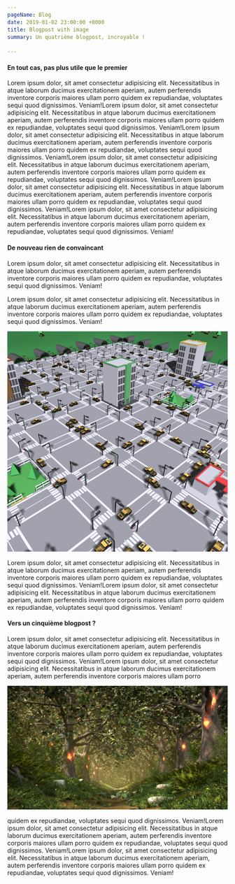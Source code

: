 ```yaml
---
pageName: Blog
date: 2019-01-02 23:00:00 +0000
title: Blogpost with image
summary: Un quatrième blogpost, incroyable !

---
```

#### En tout cas, pas plus utile que le premier

Lorem ipsum dolor, sit amet consectetur adipisicing elit. Necessitatibus in atque laborum ducimus exercitationem aperiam, autem perferendis inventore corporis maiores ullam porro quidem ex repudiandae, voluptates sequi quod dignissimos. Veniam!Lorem ipsum dolor, sit amet consectetur adipisicing elit. Necessitatibus in atque laborum ducimus exercitationem aperiam, autem perferendis inventore corporis maiores ullam porro quidem ex repudiandae, voluptates sequi quod dignissimos. Veniam!Lorem ipsum dolor, sit amet consectetur adipisicing elit. Necessitatibus in atque laborum ducimus exercitationem aperiam, autem perferendis inventore corporis maiores ullam porro quidem ex repudiandae, voluptates sequi quod dignissimos. Veniam!Lorem ipsum dolor, sit amet consectetur adipisicing elit. Necessitatibus in atque laborum ducimus exercitationem aperiam, autem perferendis inventore corporis maiores ullam porro quidem ex repudiandae, voluptates sequi quod dignissimos. Veniam!Lorem ipsum dolor, sit amet consectetur adipisicing elit. Necessitatibus in atque laborum ducimus exercitationem aperiam, autem perferendis inventore corporis maiores ullam porro quidem ex repudiandae, voluptates sequi quod dignissimos. Veniam!Lorem ipsum dolor, sit amet consectetur adipisicing elit. Necessitatibus in atque laborum ducimus exercitationem aperiam, autem perferendis inventore corporis maiores ullam porro quidem ex repudiandae, voluptates sequi quod dignissimos. Veniam!

#### De nouveau rien de convaincant

Lorem ipsum dolor, sit amet consectetur adipisicing elit. Necessitatibus in atque laborum ducimus exercitationem aperiam, autem perferendis inventore corporis maiores ullam porro quidem ex repudiandae, voluptates sequi quod dignissimos. Veniam!

Lorem ipsum dolor, sit amet consectetur adipisicing elit. Necessitatibus in atque laborum ducimus exercitationem aperiam, autem perferendis inventore corporis maiores ullam porro quidem ex repudiandae, voluptates sequi quod dignissimos. Veniam!

![](assets/img/Uploads/Programing.png)

Lorem ipsum dolor, sit amet consectetur adipisicing elit. Necessitatibus in atque laborum ducimus exercitationem aperiam, autem perferendis inventore corporis maiores ullam porro quidem ex repudiandae, voluptates sequi quod dignissimos. Veniam!Lorem ipsum dolor, sit amet consectetur adipisicing elit. Necessitatibus in atque laborum ducimus exercitationem aperiam, autem perferendis inventore corporis maiores ullam porro quidem ex repudiandae, voluptates sequi quod dignissimos. Veniam!

#### Vers un cinquième blogpost ?

Lorem ipsum dolor, sit amet consectetur adipisicing elit. Necessitatibus in atque laborum ducimus exercitationem aperiam, autem perferendis inventore corporis maiores ullam porro quidem ex repudiandae, voluptates sequi quod dignissimos. Veniam!Lorem ipsum dolor, sit amet consectetur adipisicing elit. Necessitatibus in atque laborum ducimus exercitationem aperiam, autem perferendis inventore corporis maiores ullam porro 

![](assets/img/Uploads/HeaderHomePage.PNG)

quidem ex repudiandae, voluptates sequi quod dignissimos. Veniam!Lorem ipsum dolor, sit amet consectetur adipisicing elit. Necessitatibus in atque laborum ducimus exercitationem aperiam, autem perferendis inventore corporis maiores ullam porro quidem ex repudiandae, voluptates sequi quod dignissimos. Veniam!Lorem ipsum dolor, sit amet consectetur adipisicing elit. Necessitatibus in atque laborum ducimus exercitationem aperiam, autem perferendis inventore corporis maiores ullam porro quidem ex repudiandae, voluptates sequi quod dignissimos. Veniam!
